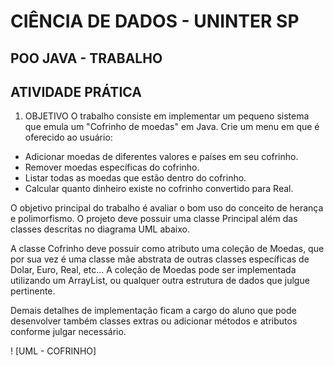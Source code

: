 # CIÊNCIA DE DADOS - UNINTER SP
## POO JAVA - TRABALHO 
## ATIVIDADE PRÁTICA
1. OBJETIVO
O trabalho consiste em implementar um pequeno sistema que emula um "Cofrinho
de moedas" em Java. Crie um menu em que é oferecido ao usuário:
* Adicionar moedas de diferentes valores e países em seu cofrinho.
* Remover moedas específicas do cofrinho.
* Listar todas as moedas que estão dentro do cofrinho.
* Calcular quanto dinheiro existe no cofrinho convertido para Real.

O objetivo principal do trabalho é avaliar o bom uso do conceito de herança e
polimorfismo. O projeto deve possuir uma classe Principal além das classes descritas no
diagrama UML abaixo.

A classe Cofrinho deve possuir como atributo uma coleção de Moedas, que por sua
vez é uma classe mãe abstrata de outras classes específicas de Dolar, Euro, Real, etc... A
coleção de Moedas pode ser implementada utilizando um ArrayList, ou qualquer outra
estrutura de dados que julgue pertinente.

Demais detalhes de implementação ficam a cargo do aluno que pode desenvolver
também classes extras ou adicionar métodos e atributos conforme julgar necessário.

! [UML - COFRINHO]
